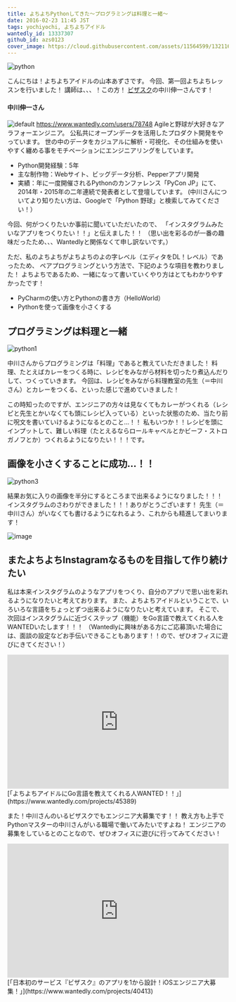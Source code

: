 ```yaml
---
title: よちよちPythonしてきた〜プログラミングは料理と一緒〜
date: 2016-02-23 11:45 JST
tags: yochiyochi, よちよちアイドル
wantedly_id: 13337307
github_id: azs0123
cover_image: https://cloud.githubusercontent.com/assets/11564599/13211638/6968b4cc-d97d-11e5-8f1c-872005081e65.jpg
---
```


![python](https://cloud.githubusercontent.com/assets/11564599/13211638/6968b4cc-d97d-11e5-8f1c-872005081e65.jpg)

こんにちは！よちよちアイドルの山本あずさです。
今回、第一回よちよちレッスンを行いました！
講師は、、、！この方！
[ビザスク](https://www.wantedly.com/companies/visasq)の中川伸一さんです！


#### 中川伸一さん
![default](https://cloud.githubusercontent.com/assets/11564599/13211467/e23293e8-d97b-11e5-9d28-01bfb48e71c0.jpg)
https://www.wantedly.com/users/78748
Agileと野球が大好きなアラフォーエンジニア。
公私共にオープンデータを活用したプロダクト開発をやっています。
世の中のデータをカジュアルに解析・可視化、その仕組みを使いやすく纏める事をモチベーションにエンジニアリングをしています。

- Python開発経験：5年
- 主な制作物：Webサイト、ビッグデータ分析、Pepperアプリ開発
- 実績：年に一度開催されるPythonのカンファレンス「PyCon JP」にて、2014年・2015年の二年連続で発表者として登壇しています。
(中川さんについてより知りたい方は、Googleで「Python 野球」と検索してみてください！）


今回、何がつくりたいか事前に聞いていただいたので、
「インスタグラムみたいなアプリをつくりたい！！」と伝えました！！
（思い出を彩るのが一番の趣味だったため、、、Wantedlyと関係なくて申し訳ないです。）

ただ、私のよちよちがよちよちのよの字レベル（エディタをDL！レベル）であったため、
ペアプログラミングという方法で、下記のような項目を教わりました！
よちよちであるため、一緒になって書いていくやり方はとてもわかりやすかったです！

- PyCharmの使い方とPythonの書き方（HelloWorld）
- Pythonを使って画像を小さくする



## プログラミングは料理と一緒
![python1](https://cloud.githubusercontent.com/assets/11564599/13211567/c81c2f9a-d97c-11e5-9a99-a371dffc025f.jpg)

中川さんからプログラミングは「料理」であると教えていただきました！
料理、たとえばカレーをつくる時に、レシピをみながら材料を切ったり煮込んだりして、つくっていきます。
今回は、レシピをみながら料理教室の先生（＝中川さん）とカレーをつくる、といった感じで進めていきました！

この時知ったのですが、エンジニアの方々は見なくてもカレーがつくれる（レシピと先生とかいなくても頭にレシピ入っている）といった状態のため、当たり前に呪文を書いていけるようになるとのこと…！！
私もいつか！！レシピを頭にインプットして、難しい料理（たとえるならロールキャベルとかビーフ・ストロガノフとか）つくれるようになりたい！！！です。


## 画像を小さくすることに成功…！！
![python3](https://cloud.githubusercontent.com/assets/11564599/13211651/902da1c6-d97d-11e5-9ab9-927e37933ec7.jpg)

結果お気に入りの画像を半分にするところまで出来るようになりました！！！
インスタグラムのさわりができました！！！ありがとうございます！
先生（＝中川さん）がいなくても書けるようになれるよう、これからも精進してまいります！


![image](https://cloud.githubusercontent.com/assets/11564599/13211631/55514882-d97d-11e5-8ce8-0fe265fb8a5e.png)


## またよちよちInstagramなるものを目指して作り続けたい

私は本来インスタグラムのようなアプリをつくり、自分のアプリで思い出を彩れるようになりたいと考えております。
また、よちよちアイドルということで、いろいろな言語をちょっとずつ出来るようになりたいと考えています。
そこで、次回はインスタグラムに近づくステップ（機能）をGo言語で教えてくれる人をWANTEDいたします！！！
（Wantedlyに興味がある方にご応募頂いた場合には、面談の設定などお手伝いできることもあります！！ので、ぜひオフィスに遊びにきてください！）

<iframe frameborder='0' height='305px' name='wantedly_project_widget_45389' scrolling='no' src='https://www.wantedly.com/projects/45389/widget' style='border: none; max-width: 100%; min-width: 240px; width: 540px;'></iframe>
[「よちよちアイドルにGo言語を教えてくれる人WANTED！！」](https://www.wantedly.com/projects/45389)


また！中川さんのいるビザスクでもエンジニア大募集です！！
教え方も上手でPythonマスターの中川さんがいる職場で働いてみたいですよね！
エンジニアの募集をしているとのことなので、ぜひオフィスに遊びに行ってみてください！

<iframe frameborder='0' height='305px' name='wantedly_project_widget_40413' scrolling='no' src='https://www.wantedly.com/projects/40413/widget' style='border: none; max-width: 100%; min-width: 240px; width: 540px;'></iframe>
[「日本初のサービス『ビザスク』のアプリを1から設計！iOSエンジニア大募集！」](https://www.wantedly.com/projects/40413)


